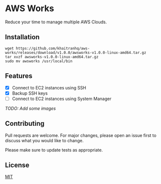 # AWS Works

Reduce your time to manage multiple AWS Clouds.

## Installation

```shell
wget https://github.com/khaitranhq/aws-works/releases/download/v1.0.0/awsworks-v1.0.0-linux-amd64.tar.gz
tar xvzf awsworks-v1.0.0-linux-amd64.tar.gz
sudo mv awsworks /usr/local/bin
```

## Features

- [x] Connect to EC2 instances using SSH
- [x] Backup SSH keys
- [ ] Connect to EC2 instances using System Manager

_TODO: Add some images_

## Contributing

Pull requests are welcome. For major changes, please open an issue first
to discuss what you would like to change.

Please make sure to update tests as appropriate.

## License

[MIT](https://choosealicense.com/licenses/mit/)
